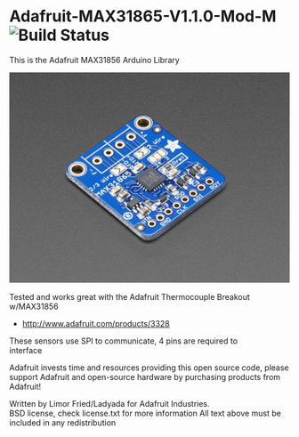 # Adafruit-MAX31865-V1.1.0-Mod-M ![Build Status](https://github.com/adafruit/Adafruit_MAX31865/workflows/Arduino%20Library%20CI/badge.svg)

This is the Adafruit MAX31856 Arduino Library 

<img src="https://raw.githubusercontent.com/GadgetAngel/Adafruit-MAX31865-V1.1.0-Mod-M/master/images/3328-00.jpg?raw=true" />

Tested and works great with the Adafruit Thermocouple Breakout w/MAX31856
   * http://www.adafruit.com/products/3328

These sensors use SPI to communicate, 4 pins are required to  
interface

Adafruit invests time and resources providing this open source code, 
please support Adafruit and open-source hardware by purchasing 
products from Adafruit!

Written by Limor Fried/Ladyada  for Adafruit Industries.  
BSD license, check license.txt for more information
All text above must be included in any redistribution
